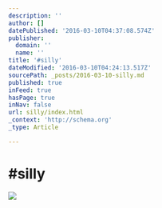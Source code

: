 ```yaml
---
description: ''
author: []
datePublished: '2016-03-10T04:37:08.574Z'
publisher:
  domain: ''
  name: ''
title: '#silly'
dateModified: '2016-03-10T04:24:13.517Z'
sourcePath: _posts/2016-03-10-silly.md
published: true
inFeed: true
hasPage: true
inNav: false
url: silly/index.html
_context: 'http://schema.org'
_type: Article

---
```

# \#silly
![](https://the-grid-user-content.s3-us-west-2.amazonaws.com/59794fc4-b186-4e5c-844a-1ea80b577fc3.png)